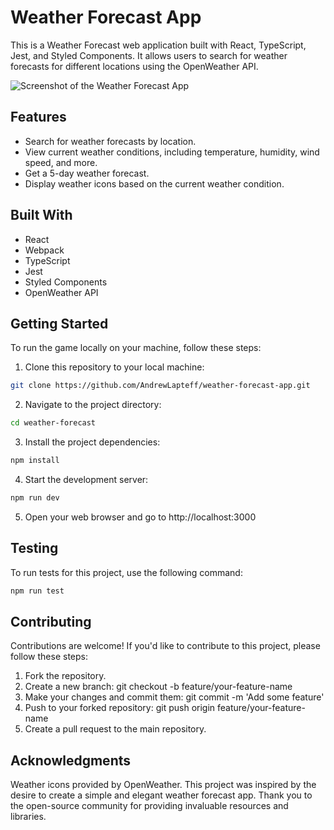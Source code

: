 # Weather Forecast App

This is a Weather Forecast web application built with React, TypeScript, Jest, and Styled Components. It allows users to search for weather forecasts for different locations using the OpenWeather API.

![Screenshot of the Weather Forecast App](app-screenshot.png)

## Features

- Search for weather forecasts by location.
- View current weather conditions, including temperature, humidity, wind speed, and more.
- Get a 5-day weather forecast.
- Display weather icons based on the current weather condition.

## Built With

- React
- Webpack
- TypeScript
- Jest
- Styled Components
- OpenWeather API

## Getting Started

To run the game locally on your machine, follow these steps:

1. Clone this repository to your local machine:

```bash
git clone https://github.com/AndrewLapteff/weather-forecast-app.git
```

2. Navigate to the project directory:

```bash
cd weather-forecast
```

3. Install the project dependencies:

```bash
npm install
```

4. Start the development server:

```bash
npm run dev
```

5. Open your web browser and go to http://localhost:3000

## Testing

To run tests for this project, use the following command:

```bash
npm run test
```

## Contributing

Contributions are welcome! If you'd like to contribute to this project, please follow these steps:

1. Fork the repository.
2. Create a new branch: git checkout -b feature/your-feature-name
3. Make your changes and commit them: git commit -m 'Add some feature'
4. Push to your forked repository: git push origin feature/your-feature-name
5. Create a pull request to the main repository.

## Acknowledgments

Weather icons provided by OpenWeather.
This project was inspired by the desire to create a simple and elegant weather forecast app.
Thank you to the open-source community for providing invaluable resources and libraries.
